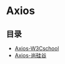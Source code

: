 #  Axios

## 目录

  * [Axios-W3Cschool](/study/前端/04-网络请求库/Axios/Axios-W3Cschool)
  * [Axios-尚硅谷](/study/前端/04-网络请求库/Axios/Axios-尚硅谷)